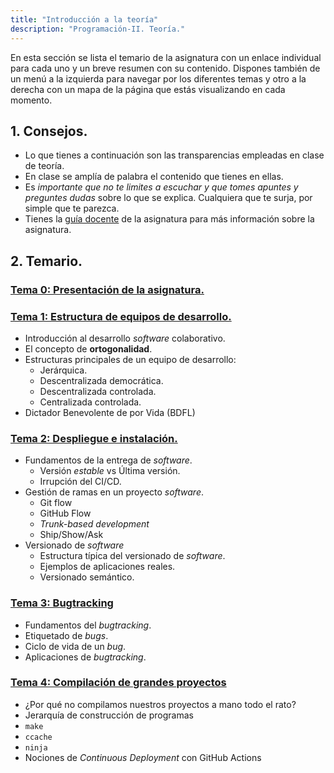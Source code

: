 ```yaml
---
title: "Introducción a la teoría"
description: "Programación-II. Teoría."
---
```


En esta sección se lista el temario de la asignatura con un enlace individual para cada uno y un breve resumen con su contenido. Dispones también de un menú a la izquierda para navegar por los diferentes temas y otro a la derecha con un mapa de la página que estás visualizando en cada momento.

## <span class="section-num">1.</span> Consejos.

-   Lo que tienes a continuación son las transparencias empleadas en
    clase de teoría.
-   En clase se amplía de palabra el contenido que tienes en ellas.
-   Es _importante que no te limites a escuchar y que tomes apuntes y
    preguntes dudas_ sobre lo que se explica. Cualquiera que te surja,
    por simple que te parezca.
-   Tienes la [guía docente](https://cvnet.cpd.ua.es/Guia-Docente/GuiaDocente/Index?wlengua=es&wcodasi=33709&scaca=2024-25) de la asignatura para más información sobre la asignatura.


## <span class="section-num">2.</span> Temario.


### [Tema 0: Presentación de la asignatura.](/dca-gii/diapositivas/teoria/01-intro.html)
### [Tema 1: Estructura de equipos de desarrollo.](/dca-gii/teoria/l01/)
 - Introducción al desarrollo _software_ colaborativo.
 - El concepto de **ortogonalidad**.
 - Estructuras principales de un equipo de desarrollo:
    - Jerárquica.
    - Descentralizada democrática.
    - Descentralizada controlada.
    - Centralizada controlada.
- Dictador Benevolente de por Vida (BDFL)

### [Tema 2: Despliegue e instalación.](/dca-gii/teoria/l02/)

- Fundamentos de la entrega de _software_.
    - Versión _estable_ vs Última versión.
    - Irrupción del CI/CD.
- Gestión de ramas en un proyecto _software_.
    - Git flow
    - GitHub Flow
    - _Trunk-based development_
    - Ship/Show/Ask
- Versionado de _software_
    - Estructura típica del versionado de _software_.
    - Ejemplos de aplicaciones reales.
    - Versionado semántico.

### [Tema 3: Bugtracking](/dca-gii/teoria/l03/)

- Fundamentos del _bugtracking_.
- Etiquetado de _bugs_.
- Ciclo de vida de un _bug_.
- Aplicaciones de _bugtracking_.


### [Tema 4: Compilación de grandes proyectos](/dca-gii/teoria/l04/)

- ¿Por qué no compilamos nuestros proyectos a mano todo el rato?
- Jerarquía de construcción de programas
- `make`
- `ccache`
- `ninja`
- Nociones de _Continuous Deployment_ con GitHub Actions